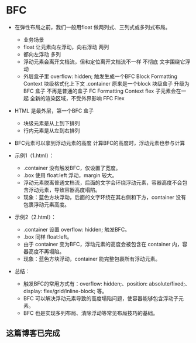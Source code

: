 # BFC

- 在弹性布局之前，我们一般用float 做两列式、三列式或多列式布局。
  - 业务场景
  - float 让元素向左浮动，向右浮动 两列
  - 都向左浮动 多列
  - 浮动元素会离开文档流，但和定位离开文档流不一样 不彻底
    文字围绕它浮动
  - 外层盒子里 overflow: hidden;
    触发生成一个BFC Block Formatting Context
    块级格式化上下文
    .container 原来是一个block 块级盒子
    升级为BFC 盒子 不再是普通的盒子
    FC Formatting Context
    flex 子元素会在一起
    全新的渲染区域，不受外界影响
    FFC Flex
- HTML 是最外层，第一个BFC 盒子
  - 块级元素是从上到下排列
  - 行内元素是从左到右排列
- BFC元素可以拿到浮动元素的高度
  计算BFC的高度时，浮动元素也参与计算

- 示例1（1.html）：
  - .container 没有触发BFC，仅设置了宽度。
  - .box 使用 float:left 浮动，margin 较大。
  - 浮动元素脱离普通文档流，后面的文字会环绕浮动元素，容器高度不会包含浮动元素，导致容器高度塌陷。
  - 现象：蓝色方块浮动，后面的文字环绕在其右侧和下方，container 没有包裹浮动元素高度。

- 示例2（2.html）：
  - .container 设置 overflow: hidden; 触发BFC。
  - .box 同样 float:left。
  - 由于 container 变为BFC，浮动元素的高度会被包含在 container 内，容器高度不再塌陷。
  - 现象：蓝色方块浮动，container 能完整包裹所有浮动元素。

- 总结：
  - 触发BFC的常用方式有：overflow: hidden;、position: absolute/fixed;、display: flex/grid/inline-block; 等。
  - BFC 可以解决浮动元素导致的高度塌陷问题，使容器能够包含浮动子元素。
  - BFC 也是实现多列布局、清除浮动等常见布局技巧的基础。

## 这篇博客已完成
